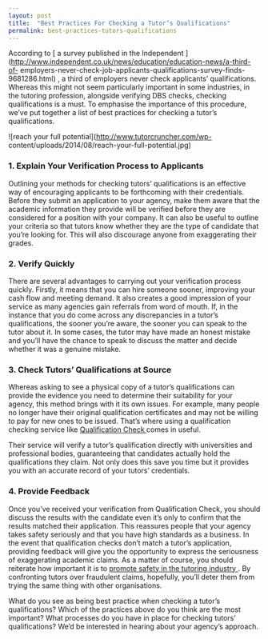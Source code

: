 ```yaml
---
layout: post
title:  "Best Practices For Checking a Tutor’s Qualifications"
permalink: best-practices-tutors-qualifications
---
```

According to [ a survey published in the Independent
](http://www.independent.co.uk/news/education/education-news/a-third-of-
employers-never-check-job-applicants-qualifications-survey-finds-9681286.html)
, a third of employers never check applicants’ qualifications. Whereas this
might not seem particularly important in some industries, in the tutoring
profession, alongside verifying DBS checks, checking qualifications is a must.
To emphasise the importance of this procedure, we’ve put together a list of
best practices for checking a tutor’s qualifications.

![reach your full potential](http://www.tutorcruncher.com/wp-
content/uploads/2014/08/reach-your-full-potential.jpg)

### 1\. Explain Your Verification Process to Applicants

Outlining your methods for checking tutors’ qualifications is an effective way
of encouraging applicants to be forthcoming with their credentials. Before
they submit an application to your agency, make them aware that the academic
information they provide will be verified before they are considered for a
position with your company. It can also be useful to outline your criteria so
that tutors know whether they are the type of candidate that you’re looking
for. This will also discourage anyone from exaggerating their grades.

### 2\. Verify Quickly

There are several advantages to carrying out your verification process
quickly. Firstly, it means that you can hire someone sooner, improving your
cash flow and meeting demand. It also creates a good impression of your
service as many agencies gain referrals from word of mouth. If, in the
instance that you do come across any discrepancies in a tutor’s
qualifications, the sooner you’re aware, the sooner you can speak to the tutor
about it. In some cases, the tutor may have made an honest mistake and you’ll
have the chance to speak to discuss the matter and decide whether it was a
genuine mistake.

### 3\. Check Tutors’ Qualifications at Source

Whereas asking to see a physical copy of a tutor’s qualifications can provide
the evidence you need to determine their suitability for your agency, this
method brings with it its own issues. For example, many people no longer have
their original qualification certificates and may not be willing to pay for
new ones to be issued. That’s where using a qualification checking service
like [ Qualification Check ](http://www.qualificationcheck.com) comes in
useful.

Their service will verify a tutor’s qualification directly with universities
and professional bodies, guaranteeing that candidates actually hold the
qualifications they claim. Not only does this save you time but it provides
you with an accurate record of your tutors’ credentials.

### 4\. Provide Feedback

Once you’ve received your verification from Qualification Check, you should
discuss the results with the candidate even it’s only to confirm that the
results matched their application. This reassures people that your agency
takes safety seriously and that you have high standards as a business. In the
event that qualification checks don’t match a tutor’s application, providing
feedback will give you the opportunity to express the seriousness of
exaggerating academic claims. As a matter of course, you should reiterate how
important it is to [ promote safety in the tutoring industry
](http://www.tutorcruncher.com/safe-tutoring-agency/) . By confronting tutors
over fraudulent claims, hopefully, you’ll deter them from trying the same
thing with other organisations.

What do you see as being best practice when checking a tutor’s qualifications?
Which of the practices above do you think are the most important? What
processes do you have in place for checking tutors’ qualifications? We’d be
interested in hearing about your agency’s approach.
